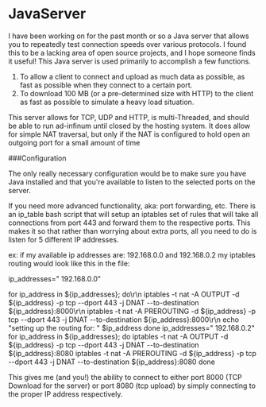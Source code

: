 JavaServer
==========

I have been working on for the past month or so a Java server that allows you to repeatedly test connection speeds over various protocols. I found this to be a lacking area of open source projects, and I hope someone finds it useful! 
This Java server is used primarily to accomplish a few functions. 
1) To allow a client to connect and upload as much data as possible, as fast as possible when they connect to a certain port.
2) To download 100 MB (or a pre-determined size with HTTP) to the client as fast as possible to simulate a heavy load situation. 

This server allows for TCP, UDP and HTTP, is multi-Threaded, and should be able to run ad-infinum until closed by the hosting system. It does allow for simple NAT traversal, but only if the NAT is configured to hold open an outgoing port for a small amount of time

###Configuration

The only really necessary configuration would be to make sure you have Java installed and that you're available to listen to the selected ports on the server. 

If you need more advanced functionality, aka: port forwarding, etc. There is an ip_table bash script that will setup an iptables set of rules that will take all connections from port 443 and forward them to the respective ports. This makes it so that rather than worrying about extra ports, all you need to do is listen for 5 different IP addresses. 

ex: if my available ip addresses are: 192.168.0.0 and 192.168.0.2 my iptables routing would look like this in the file: 

ip_addresses=" 192.168.0.0"

for ip_address in ${ip_addresses}; do\r\n
  iptables -t nat -A OUTPUT -d ${ip_address} -p tcp --dport 443 -j DNAT --to-destination ${ip_address}:8000\r\n
  iptables -t nat -A PREROUTING -d ${ip_address} -p tcp --dport 443 -j DNAT --to-destination ${ip_address}:8000\r\n
  echo "setting up the routing for: " $ip_address
done
ip_addresses=" 192.168.0.2"
for ip_address in ${ip_addresses}; do
  iptables -t nat -A OUTPUT -d ${ip_address} -p tcp --dport 443 -j DNAT --to-destination ${ip_address}:8080
  iptables -t nat -A PREROUTING -d ${ip_address} -p tcp --dport 443 -j DNAT --to-destination ${ip_address}:8080
done

This gives me (and you!) the ability to connect to either port 8000 (TCP Download for the server) or port 8080 (tcp upload) by simply connecting to the proper IP address respectively. 

